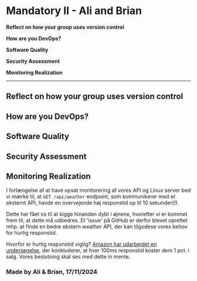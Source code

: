 # Mandatory II - Ali and Brian


**Reflect on how your group uses version control**

**How are you DevOps?**

**Software Quality**

**Security Assessment**

**Monitoring Realization**

---

## Reflect on how your group uses version control

## How are you DevOps?

## Software Quality

## Security Assessment

## Monitoring Realization

I forlængelse af at have opsat monitorering af vores API og Linux server bed vi mærke til, at `GET /api/weather` endpoint, som kommunikerer med et eksternt API, havde en overvejende høj responstid op til 10 sekunder(!). 

Dette har fået os til at kigge hinanden dybt i øjnene, hvorefter vi er kommet frem til, at dette må udbedres. Et 'issue' på GitHub er derfor blevet oprettet mhp. at finde en bedre ekstern weather API, der kan tilgodese vores behov for hurtig responstid.

Hvorfor er hurtig responstid vigtig? [Amazon har udarbejdet en undersøgelse](https://www.gigaspaces.com/blog/amazon-found-every-100ms-of-latency-cost-them-1-in-sales/), der konkluderer, at hver 100ms responstid koster dem 1 pct. i salg. Vores beslutning skal ses med dette in mente.

### Made by Ali & Brian, 17/11/2024
